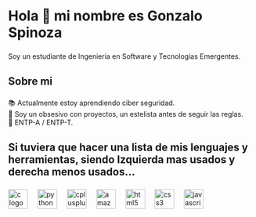 <h1 align="left">Hola 👋 mi nombre es Gonzalo Spinoza</h1>

###

<p align="left">Soy un estudiante de Ingenieria en Software y Tecnologias Emergentes.</p>

###

<h2 align="left">Sobre mi</h2>

###

<p align="left">📚 Actualmente estoy aprendiendo ciber seguridad.<br>🎯 Soy un obsesivo con proyectos, un estelista antes de seguir las reglas.<br>🎲 ENTP-A / ENTP-T.</p>

###

<h2 align="left">Si tuviera que hacer una lista de mis lenguajes y herramientas, siendo Izquierda mas usados  y derecha menos usados...</h2>

###

<div align="left">
  <img src="https://cdn.jsdelivr.net/gh/devicons/devicon/icons/c/c-original.svg" height="40" alt="c logo"  />
  <img width="12" />
  <img src="https://cdn.jsdelivr.net/gh/devicons/devicon/icons/python/python-original.svg" height="40" alt="python logo"  />
  <img width="12" />
  <img src="https://cdn.jsdelivr.net/gh/devicons/devicon/icons/cplusplus/cplusplus-original.svg" height="40" alt="cplusplus logo"  />
  <img width="12" />
  <img src="https://cdn.jsdelivr.net/gh/devicons/devicon/icons/amazonwebservices/amazonwebservices-original.svg" height="40" alt="amazonwebservices logo"  />
  <img width="12" />
  <img src="https://cdn.jsdelivr.net/gh/devicons/devicon/icons/html5/html5-original.svg" height="40" alt="html5 logo"  />
  <img width="12" />
  <img src="https://cdn.jsdelivr.net/gh/devicons/devicon/icons/css3/css3-original.svg" height="40" alt="css3 logo"  />
  <img width="12" />
  <img src="https://cdn.jsdelivr.net/gh/devicons/devicon/icons/javascript/javascript-original.svg" height="40" alt="javascript logo"  />
</div>
